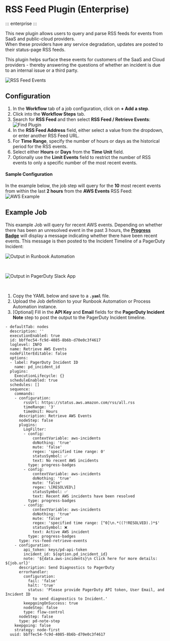# RSS Feed Plugin (Enterprise)
::: enterprise
:::

This new plugin allows users to query and parse RSS feeds for events from SaaS and public-cloud providers.  
When these providers have any service degradation, updates are posted to their status-page RSS feeds.

This plugin helps surface these events for customers of the SaaS and Cloud providers - thereby answering the questions of whether an incident is due to an internal issue or a third party.

![RSS Feed Events](/assets/img/rss-feed-output.png)<br>

## Configuration

1. In the **Workflow** tab of a job configuration, click on **+ Add a step**.
2. Click into the **Workflow Steps** tab.
3. Search for **RSS Feed** and then select **RSS Feed / Retrieve Events**:
![Find Plugin](/assets/img/rss-feed-find-plugin.png)<br>
4. In the **RSS Feed Address** field, either select a value from the dropdown, or enter another RSS Feed URL.
5. For **Time Range**, specify the number of hours or days as the historical period for the RSS events.
6. Select either **Hours** or **Days** from the **Time Unit** field.
7. Optionally use the **Limit Events** field to restrict the number of RSS events to only a specific number of the most recent events.

#### Sample Configuration
In the example below, the job step will query for the **10** most recent events from within the last **2 hours** from the **AWS Events** RSS Feed:
![AWS Example](/assets/img/rss-feed-aws-example.png)<br>

## Example Job

This example Job will query for recent AWS events.  Depending on whether there has been an unresolved event in the past 3 hours, the [**Progress Badge**](/manual/log-filters/progress-badge.html)
will display a message indicating whether there have been recent events.  This message is then posted to the Incident Timeline of a PagerDuty Incident:

![Output in Runbook Automation](/assets/img/rss-feed-output-in-rba.png)

<br>

![Output in PagerDuty Slack App](/assets/img/rss-feed-output-in-slack.png)

<br>

1. Copy the YAML below and save to a **`.yaml`** file.  
2. Upload the Job definition to your Runbook Automation or Process Automation instance.
3. [Optional] Fill in the **API Key** and **Email** fields for the **PagerDuty Incident Note** step to post the output to the PagerDuty Incident timeline.

```
- defaultTab: nodes
  description: ''
  executionEnabled: true
  id: bbffec54-fc9d-4085-8b6b-d70e0c3f4617
  loglevel: INFO
  name: Retrieve AWS Events
  nodeFilterEditable: false
  options:
  - label: PagerDuty Incident ID
    name: pd_incident_id
  plugins:
    ExecutionLifecycle: {}
  scheduleEnabled: true
  schedules: []
  sequence:
    commands:
    - configuration:
        rssUrl: https://status.aws.amazon.com/rss/all.rss
        timeRange: '3'
        timeUnit: Hours
      description: Retrieve AWS Events
      nodeStep: false
      plugins:
        LogFilter:
        - config:
            contextVariable: aws-incidents
            doNothing: 'true'
            mute: 'false'
            regex: 'specified time range: 0'
            statusSymbol: ✅
            text: No recent AWS incidents
          type: progress-badges
        - config:
            contextVariable: aws-incidents
            doNothing: 'true'
            mute: 'false'
            regex: \[RESOLVED\]
            statusSymbol: ✅
            text: Recent AWS incidents have been resolved
          type: progress-badges
        - config:
            contextVariable: aws-incidents
            doNothing: 'true'
            mute: 'false'
            regex: 'specified time range: [^0]\n.*((?!RESOLVED).)*$'
            statusSymbol: ❌
            text: Active AWS incident
          type: progress-badges
      type: rss-feed-retrieve-events
    - configuration:
        api_token: keys/pd-api-token
        incident_id: ${option.pd_incident_id}
        note: '${data.aws-incidents}\n Click here for more details: ${job.url}'
      description: Send Diagnostics to PagerDuty
      errorhandler:
        configuration:
          fail: 'false'
          halt: 'true'
          status: 'Please provide PagerDuty API token, User Email, and Incident ID
            to send diagnostics to Incident.'
        keepgoingOnSuccess: true
        nodeStep: false
        type: flow-control
      nodeStep: false
      type: pd-note-step
    keepgoing: false
    strategy: node-first
  uuid: bbffec54-fc9d-4085-8b6b-d70e0c3f4617
```

